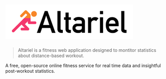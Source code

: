 # <img src=assets/images/logo-assets/altariel-04.png width=400px>
> Altariel is a fitness web application designed to montitor statistics about distance-based workout. 

A free, open-source online fitness service for real time data and insightful post-workout statistics.